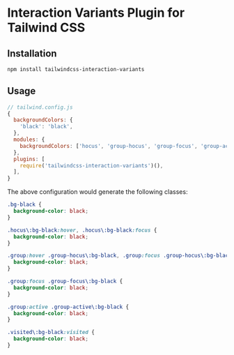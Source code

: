 # Interaction Variants Plugin for Tailwind CSS

## Installation

```bash
npm install tailwindcss-interaction-variants
```

## Usage

```js
// tailwind.config.js
{
  backgroundColors: {
    'black': 'black',
  },
  modules: {
    backgroundColors: ['hocus', 'group-hocus', 'group-focus', 'group-active', 'visited'],
  },
  plugins: [
    require('tailwindcss-interaction-variants')(),
  ],
}
```

The above configuration would generate the following classes:

```css
.bg-black {
  background-color: black;
}

.hocus\:bg-black:hover, .hocus\:bg-black:focus {
  background-color: black;
}

.group:hover .group-hocus\:bg-black, .group:focus .group-hocus\:bg-black {
  background-color: black;
}

.group:focus .group-focus\:bg-black {
  background-color: black;
}

.group:active .group-active\:bg-black {
  background-color: black;
}

.visited\:bg-black:visited {
  background-color: black;
}
```
